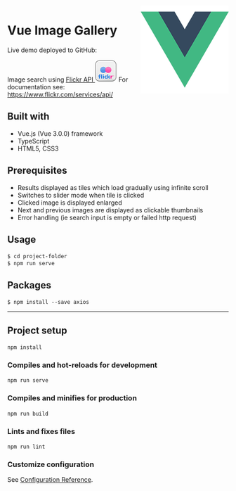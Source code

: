 <img src="./src/assets/images/logo.png" align="right" />

# Vue Image Gallery

Live demo deployed to GitHub:

Image search using [Flickr API ![Flickr API](./src/assets/images/flickr.png)](https://www.flickr.com/)
For documentation see: https://www.flickr.com/services/api/

## Built with

-   Vue.js (Vue 3.0.0) framework
-   TypeScript
-   HTML5, CSS3

## Prerequisites

-   Results displayed as tiles which load gradually using infinite scroll
-   Switches to slider mode when tile is clicked
-   Clicked image is displayed enlarged
-   Next and previous images are displayed as clickable thumbnails
-   Error handling (ie search input is empty or failed http request)

## Usage

```
$ cd project-folder
$ npm run serve
```

## Packages

```
$ npm install --save axios
```

-------------------

## Project setup

```
npm install
```

### Compiles and hot-reloads for development

```
npm run serve
```

### Compiles and minifies for production

```
npm run build
```

### Lints and fixes files

```
npm run lint
```

### Customize configuration

See [Configuration Reference](https://cli.vuejs.org/config/).
